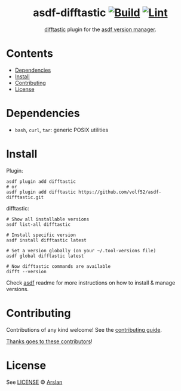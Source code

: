 <div align="center">

# asdf-difftastic [![Build](https://github.com/volf52/asdf-difftastic/actions/workflows/build.yml/badge.svg)](https://github.com/volf52/asdf-difftastic/actions/workflows/build.yml) [![Lint](https://github.com/volf52/asdf-difftastic/actions/workflows/lint.yml/badge.svg)](https://github.com/volf52/asdf-difftastic/actions/workflows/lint.yml)

[difftastic](https://github.com/Wilfred/difftastic) plugin for the [asdf version manager](https://asdf-vm.com).

</div>

# Contents

- [Dependencies](#dependencies)
- [Install](#install)
- [Contributing](#contributing)
- [License](#license)

# Dependencies

- `bash`, `curl`, `tar`: generic POSIX utilities

# Install

Plugin:

```shell
asdf plugin add difftastic
# or
asdf plugin add difftastic https://github.com/volf52/asdf-difftastic.git
```

difftastic:

```shell
# Show all installable versions
asdf list-all difftastic

# Install specific version
asdf install difftastic latest

# Set a version globally (on your ~/.tool-versions file)
asdf global difftastic latest

# Now difftastic commands are available
difft --version
```

Check [asdf](https://github.com/asdf-vm/asdf) readme for more instructions on how to
install & manage versions.

# Contributing

Contributions of any kind welcome! See the [contributing guide](contributing.md).

[Thanks goes to these contributors](https://github.com/volf52/asdf-difftastic/graphs/contributors)!

# License

See [LICENSE](LICENSE) © [Arslan](https://github.com/volf52/)
